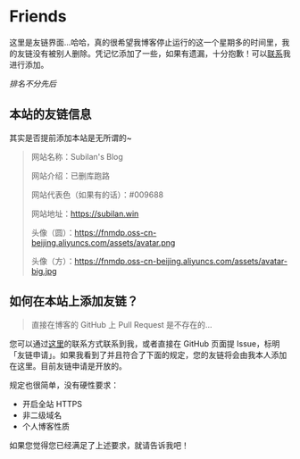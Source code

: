 # Friends

这里是友链界面...哈哈，真的很希望我博客停止运行的这一个星期多的时间里，我的友链没有被别人删除。凭记忆添加了一些，如果有遗漏，十分抱歉！可以[联系](/contact.html)我进行添加。

*排名不分先后*

<FriendLinks/>

## 本站的友链信息

其实是否提前添加本站是无所谓的~

> 网站名称：Subilan's Blog
>
> 网站介绍：已删库跑路
>
> 网站代表色（如果有的话）：#009688
>
> 网站地址：<https://subilan.win>
>
> 头像（圆）：<https://fnmdp.oss-cn-beijing.aliyuncs.com/assets/avatar.png>
>
> 头像（方）：<https://fnmdp.oss-cn-beijing.aliyuncs.com/assets/avatar-big.jpg>

## 如何在本站上添加友链？

> 直接在博客的 GitHub 上 Pull Request 是不存在的...

您可以通过[这里](/contact.html)的联系方式联系到我，或者直接在 GitHub 页面提 Issue，标明「友链申请」。如果我看到了并且符合了下面的规定，您的友链将会由我本人添加在这里。目前友链申请是开放的。

规定也很简单，没有硬性要求：

- 开启全站 HTTPS
- 非二级域名
- 个人博客性质

如果您觉得您已经满足了上述要求，就请告诉我吧！

